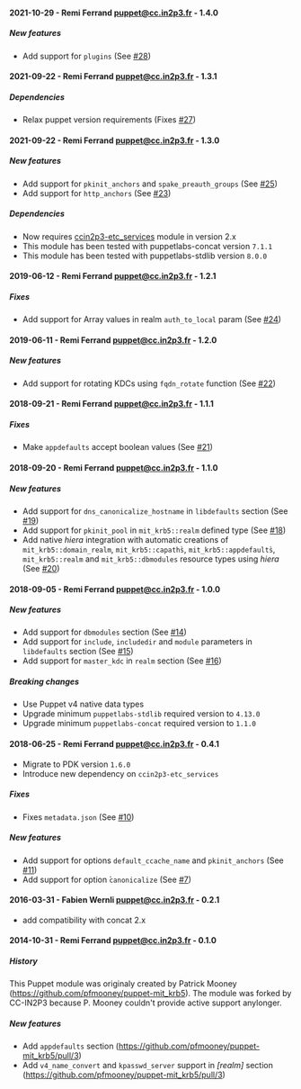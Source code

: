 #### 2021-10-29 - Remi Ferrand <puppet@cc.in2p3.fr> - 1.4.0

##### New features

* Add support for `plugins` (See [#28](https://github.com/ccin2p3/puppet-mit_krb5/pull/28))

#### 2021-09-22 - Remi Ferrand <puppet@cc.in2p3.fr> - 1.3.1

##### Dependencies

* Relax puppet version requirements (Fixes [#27](https://github.com/ccin2p3/puppet-mit_krb5/issues/27))

#### 2021-09-22 - Remi Ferrand <puppet@cc.in2p3.fr> - 1.3.0

##### New features

* Add support for `pkinit_anchors` and `spake_preauth_groups` (See [#25](https://github.com/ccin2p3/puppet-mit_krb5/pull/25))
* Add support for `http_anchors` (See [#23](https://github.com/ccin2p3/puppet-mit_krb5/pull/23))

##### Dependencies

* Now requires [ccin2p3-etc_services](https://forge.puppet.com/modules/ccin2p3/etc_services) module in version 2.x
* This module has been tested with puppetlabs-concat version `7.1.1`
* This module has been tested with puppetlabs-stdlib version `8.0.0`

#### 2019-06-12 - Remi Ferrand <puppet@cc.in2p3.fr> - 1.2.1

##### Fixes
* Add support for Array values in realm `auth_to_local` param (See [#24](https://github.com/ccin2p3/puppet-mit_krb5/issues/24))

#### 2019-06-11 - Remi Ferrand <puppet@cc.in2p3.fr> - 1.2.0

##### New features
* Add support for rotating KDCs using `fqdn_rotate` function (See [#22](https://github.com/ccin2p3/puppet-mit_krb5/pull/22))

#### 2018-09-21 - Remi Ferrand <puppet@cc.in2p3.fr> - 1.1.1

##### Fixes
* Make `appdefaults` accept boolean values (See [#21](https://github.com/ccin2p3/puppet-mit_krb5/issues/21))

#### 2018-09-20 - Remi Ferrand <puppet@cc.in2p3.fr> - 1.1.0

##### New features
* Add support for `dns_canonicalize_hostname` in `libdefaults` section (See [#19](https://github.com/ccin2p3/puppet-mit_krb5/pull/19))
* Add support for `pkinit_pool` in `mit_krb5::realm` defined type (See [#18](https://github.com/ccin2p3/puppet-mit_krb5/pull/18))
* Add native _hiera_ integration with automatic creations of `mit_krb5::domain_realm`, `mit_krb5::capaths̀`, `mit_krb5::appdefaults̀`, `mit_krb5::realm` and `mit_krb5::dbmodules` resource types using _hiera_ (See [#20](https://github.com/ccin2p3/puppet-mit_krb5/issues/20))

#### 2018-09-05 - Remi Ferrand <puppet@cc.in2p3.fr> - 1.0.0

##### New features
* Add support for `dbmodules` section (See [#14](https://github.com/ccin2p3/puppet-mit_krb5/pull/14))
* Add support for `include`, `includedir` and `module` parameters in `libdefaults` section (See [#15](https://github.com/ccin2p3/puppet-mit_krb5/pull/15))
* Add support for `master_kdc` in `realm` section (See [#16](https://github.com/ccin2p3/puppet-mit_krb5/pull/16))

##### Breaking changes
* Use Puppet v4 native data types
* Upgrade minimum `puppetlabs-stdlib` required version to `4.13.0`
* Upgrade minimum `puppetlabs-concat` required version to `1.1.0`

#### 2018-06-25 - Remi Ferrand <puppet@cc.in2p3.fr> - 0.4.1

* Migrate to PDK version `1.6.0`
* Introduce new dependency on `ccin2p3-etc_services`

##### Fixes
* Fixes `metadata.json` (See [#10](https://github.com/ccin2p3/puppet-mit_krb5/pull/10))

##### New features
* Add support for options `default_ccache_name` and `pkinit_anchors` (See [#11](https://github.com/ccin2p3/puppet-mit_krb5/pull/11))
* Add support for option ̀`canonicalize` (See [#7](https://github.com/ccin2p3/puppet-mit_krb5/pull/7))

#### 2016-03-31 - Fabien Wernli <puppet@cc.in2p3.fr> - 0.2.1

* add compatibility with concat 2.x

#### 2014-10-31 - Remi Ferrand <puppet@cc.in2p3.fr> - 0.1.0
##### History
This Puppet module was originaly created by Patrick Mooney (https://github.com/pfmooney/puppet-mit_krb5). The module was forked by CC-IN2P3 because P. Mooney couldn't provide active support anylonger.
##### New features
* Add `appdefaults` section (https://github.com/pfmooney/puppet-mit_krb5/pull/3)
* Add `v4_name_convert` and `kpasswd_server` support in _[realm]_ section (https://github.com/pfmooney/puppet-mit_krb5/pull/3)
